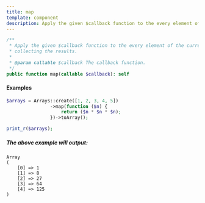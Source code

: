 ```yaml
---
title: map
template: component
description: Apply the given $callback function to the every element of the current array, collecting the results.
---
```


```php
/**
 * Apply the given $callback function to the every element of the current array,
 * collecting the results.
 *
 * @param callable $callback The callback function.
 */
public function map(callable $callback): self
```

#### Examples

```php
$arrays = Arrays::create([1, 2, 3, 4, 5])
                ->map(function ($n) {
                    return ($n * $n * $n);
                })->toArray();

print_r($arrays);
```

##### The above example will output:

```text
Array
(
    [0] => 1
    [1] => 8
    [2] => 27
    [3] => 64
    [4] => 125
)
```
